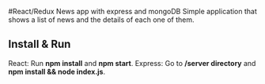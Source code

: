 #React/Redux News app with express and mongoDB
Simple application that shows a list of news and the details of each one of them.

## Install & Run

React: Run **npm install** and **npm start**.
Express: Go to **/server directory** and **npm install && node index.js**.
